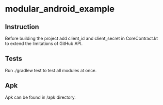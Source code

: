 # modular_android_example

## Instruction

Before building the project add client_id and client_secret in CoreContract.kt to extend the limitations of GitHub API.

## Tests

Run ./gradlew test to test all modules at once.

## Apk

Apk can be found in /apk directory.
